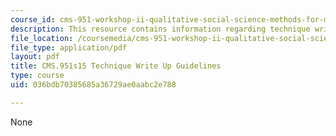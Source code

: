 ```yaml
---
course_id: cms-951-workshop-ii-qualitative-social-science-methods-for-media-studies-spring-2015
description: This resource contains information regarding technique write-ups.
file_location: /coursemedia/cms-951-workshop-ii-qualitative-social-science-methods-for-media-studies-spring-2015/036bdb70385685a36729ae0aabc2e788_MITCMS_951S15_WriteGuide.pdf
file_type: application/pdf
layout: pdf
title: CMS.951s15 Technique Write Up Guidelines
type: course
uid: 036bdb70385685a36729ae0aabc2e788

---
```

None